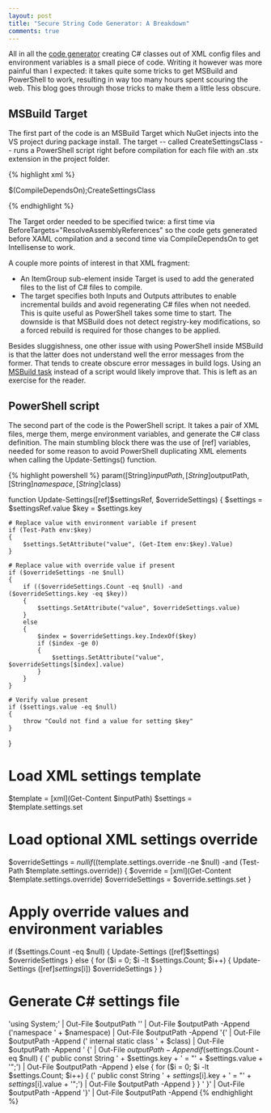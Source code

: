 ```yaml
---
layout: post
title: "Secure String Code Generator: A Breakdown"
comments: true
---
```


All in all the [code generator](http://mmaitre314.github.io/SecureStringCodeGen/) creating C# classes out of XML config files and environment variables is a small piece of code. Writing it however was more painful than I expected: it takes quite some tricks to get MSBuild and PowerShell to work, resulting in way too many hours spent scouring the web. This blog goes through those tricks to make them a little less obscure.

MSBuild Target
---

The first part of the code is an MSBuild Target which NuGet injects into the VS project during package install. The target -- called CreateSettingsClass -- runs a PowerShell script right before compilation for each file with an .stx extension in the project folder.

{% highlight xml %}
<ItemGroup>
    <SettingsTemplateFiles Include="*.stx" />
</ItemGroup>

<PropertyGroup>
    <CompileDependsOn>$(CompileDependsOn);CreateSettingsClass</CompileDependsOn>
</PropertyGroup>

<Target Name="CreateSettingsClass"
      BeforeTargets="ResolveAssemblyReferences"
      Inputs="@(SettingsTemplateFiles)"
      Outputs="@(SettingsTemplateFiles -> '$(IntermediateOutputPath)%(Filename).stx.cs')"
      >
    <ItemGroup>
      <Compile Include="$(IntermediateOutputPath)%(SettingsTemplateFiles.Filename).stx.cs"/>
    </ItemGroup>
    <Exec Command="powershell.exe –NonInteractive –ExecutionPolicy Unrestricted -Command &quot;&amp; { &amp;&apos;$(MSBuildThisFileDirectory)New-SettingsClass.ps1&apos; &apos;%(SettingsTemplateFiles.FullPath)&apos; &apos;$(MSBuildProjectDirectory)\$(IntermediateOutputPath)%(SettingsTemplateFiles.Filename).stx.cs&apos; $(RootNamespace) %(SettingsTemplateFiles.Filename) } &quot;" IgnoreStandardErrorWarningFormat="true"/>
</Target>
{% endhighlight %}

The Target order needed to be specified twice: a first time via BeforeTargets="ResolveAssemblyReferences" so the code gets generated before XAML compilation and a second time via CompileDependsOn to get Intellisense to work.

A couple more points of interest in that XML fragment:

- An ItemGroup sub-element inside Target is used to add the generated files to the list of C# files to compile.
- The target specifies both Inputs and Outputs attributes to enable incremental builds and avoid regenerating C# files when not needed. This is quite useful as PowerShell takes some time to start. The downside is that MSBuild does not detect registry-key modifications, so a forced rebuild is required for those changes to be applied.

Besides sluggishness, one other issue with using PowerShell inside MSBuild is that the latter does not understand well the error messages from the former. That tends to create obscure error messages in build logs. Using an [MSBuild task](http://www.codeproject.com/Articles/42853/Strongly-typed-AppSettings-with-MSBuild) instead of a script would likely improve that. This is left as an exercise for the reader.

PowerShell script
---

The second part of the code is the PowerShell script. It takes a pair of XML files, merge them, merge environment variables, and generate the C# class definition. The main stumbling block there was the use of [ref] variables, needed for some reason to avoid PowerShell duplicating XML elements when calling the Update-Settings() function.

{% highlight powershell %}
param([String]$inputPath, [String]$outputPath, [String]$namespace, [String]$class)

function Update-Settings([ref]$settingsRef, $overrideSettings)
{
    $settings = $settingsRef.value
    $key = $settings.key
    
    # Replace value with environment variable if present
    if (Test-Path env:$key)
    {
        $settings.SetAttribute("value", (Get-Item env:$key).Value)
    }
    
    # Replace value with override value if present
    if ($overrideSettings -ne $null)
    {
        if (($overrideSettings.Count -eq $null) -and ($overrideSettings.key -eq $key))
        {
            $settings.SetAttribute("value", $overrideSettings.value)
        }
        else
        {
            $index = $overrideSettings.key.IndexOf($key)
            if ($index -ge 0)
            {
                $settings.SetAttribute("value", $overrideSettings[$index].value)
            }
        }
    }
    
    # Verify value present
    if ($settings.value -eq $null)
    {
        throw "Could not find a value for setting $key"
    }    
}

# Load XML settings template
$template = [xml](Get-Content $inputPath)
$settings = $template.settings.set

# Load optional XML settings override
$overrideSettings = $null
if (($template.settings.override -ne $null) -and (Test-Path $template.settings.override))
{
    $override = [xml](Get-Content $template.settings.override)
    $overrideSettings = $override.settings.set
}

# Apply override values and environment variables
if ($settings.Count -eq $null)
{
    Update-Settings ([ref]$settings) $overrideSettings
}
else
{
    for ($i = 0; $i -lt $settings.Count; $i++)
    {
        Update-Settings ([ref]$settings[$i]) $overrideSettings
    }
}

# Generate C# settings file
'using System;' | Out-File $outputPath
'' | Out-File $outputPath -Append
('namespace ' + $namespace) | Out-File $outputPath -Append
'{' | Out-File $outputPath -Append
('    internal static class ' + $class) | Out-File $outputPath -Append
'    {' | Out-File $outputPath -Append
if ($settings.Count -eq $null)
{
    ('        public const String ' + $settings.key + ' = "' + $settings.value + '";') | Out-File $outputPath -Append
}
else
{
    for ($i = 0; $i -lt $settings.Count; $i++)
    {
        ('        public const String ' + $settings[$i].key + ' = "' + $settings[$i].value + '";') | Out-File $outputPath -Append
    }
}
'    }' | Out-File $outputPath -Append
'}' | Out-File $outputPath -Append
{% endhighlight %}
